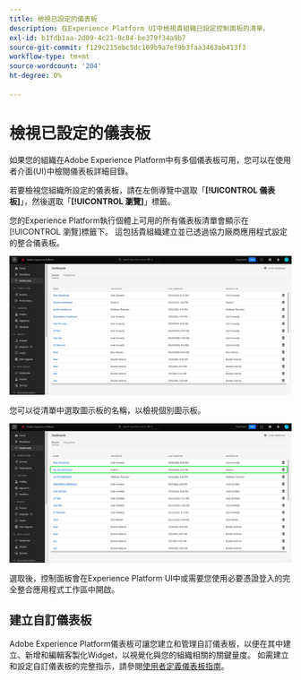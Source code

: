 ```yaml
---
title: 檢視已設定的儀表板
description: 在Experience Platform UI中檢視貴組織已設定控制面板的清單。
exl-id: b1fdb1aa-2d09-4c21-9c84-be379f34a9b7
source-git-commit: f129c215ebc5dc169b9a7ef9b3faa3463ab413f3
workflow-type: tm+mt
source-wordcount: '204'
ht-degree: 0%

---
```


# 檢視已設定的儀表板

如果您的組織在Adobe Experience Platform中有多個儀表板可用，您可以在使用者介面(UI)中檢閱儀表板詳細目錄。

若要檢視您組織所設定的儀表板，請在左側導覽中選取「**[!UICONTROL 儀表板]**」，然後選取「**[!UICONTROL 瀏覽]**」標籤。

您的Experience Platform執行個體上可用的所有儀表板清單會顯示在[!UICONTROL 瀏覽]標籤下。 這包括貴組織建立並已透過協力廠商應用程式設定的整合儀表板。

![ UI儀表板區段內的「瀏覽」標籤。](./images/inventory/browse-tab.png)

您可以從清單中選取圖示板的名稱，以檢視個別圖示板。

![反白顯示儀表板名稱的[瀏覽]索引標籤。](./images/inventory/dashboard-name.png)

選取後，控制面板會在Experience Platform UI中或需要您使用必要憑證登入的完全整合應用程式工作區中開啟。

## 建立自訂儀表板

Adobe Experience Platform儀表板可讓您建立和管理自訂儀表板，以便在其中建立、新增和編輯客製化Widget，以視覺化與您的組織相關的關鍵量度。 如需建立和設定自訂儀表板的完整指示，請參閱[使用者定義儀表板指南](./standard-dashboards.md)。
